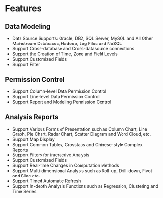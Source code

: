 # Features

## Data Modeling

*	Data Source Supports: Oracle, DB2, SQL Server, MySQL and All Other Mainstream Databases, Hadoop, Log Files and NoSQL
*	Support Cross-database and Cross-datasource connections
*	Support the Creation of Time, Zone and Field Levels
*	Support Customized Fields
* Support Filter

## Permission Control

*	Support Column-level Data Permission Control
*	Support Line-level Data Permission Control
*	Support Report and Modeling Permission Control

## Analysis Reports

*	Support Various Forms of Presentation such as Column Chart, Line Graph, Pie Chart, Radar Chart, Scatter Diagram and Word Cloud, etc.
*	Support Map Display
*	Support Common Tables, Crosstabs and Chinese-style Complex Reports
*	Support Filters for Interactive Analysis
*	Support Customized Fields
*	Support Real-time Changes in Computation Methods
*	Support Multi-dimensional Analysis such as Roll-up, Drill-down, Pivot and Slice etc.
*	Support Timed Automatic Refresh
*	Support In-depth Analysis Functions such as Regression, Clustering and Time Series



